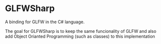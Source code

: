 # GLFWSharp
A binding for GLFW in the C# language.

The goal for GLFWSharp is to keep the same funcionality of GLFW and also add Object Orianted Programming (such as classes) to this implementation

